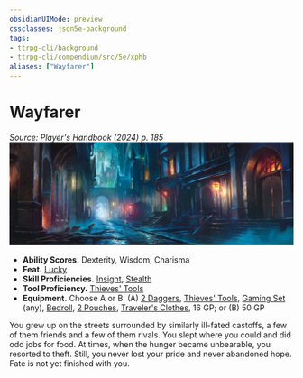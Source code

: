 ```yaml
---
obsidianUIMode: preview
cssclasses: json5e-background
tags:
- ttrpg-cli/background
- ttrpg-cli/compendium/src/5e/xphb
aliases: ["Wayfarer"]
---
```

# Wayfarer
*Source: Player's Handbook (2024) p. 185*  
![](3-Compendium/backgrounds/img/wayfarer.webp#right)

- **Ability Scores.** Dexterity, Wisdom, Charisma  
- **Feat.** [Lucky](3-Compendium/feats/lucky-xphb.md)  
- **Skill Proficiencies.** [Insight](3-Compendium/rules/skills.md#Insight), [Stealth](3-Compendium/rules/skills.md#Stealth)  
- **Tool Proficiency.** [Thieves' Tools](3-Compendium/items/thieves-tools-xphb.md)  
- **Equipment.** Choose A or B: (A) [2 Daggers](3-Compendium/items/dagger-xphb.md), [Thieves' Tools](3-Compendium/items/thieves-tools-xphb.md), [Gaming Set](3-Compendium/items/gaming-set-xphb.md) (any), [Bedroll](3-Compendium/items/bedroll-xphb.md), [2 Pouches](3-Compendium/items/pouch-xphb.md), [Traveler's Clothes](3-Compendium/items/travelers-clothes-xphb.md), 16 GP; or (B) 50 GP  

You grew up on the streets surrounded by similarly ill-fated castoffs, a few of them friends and a few of them rivals. You slept where you could and did odd jobs for food. At times, when the hunger became unbearable, you resorted to theft. Still, you never lost your pride and never abandoned hope. Fate is not yet finished with you.